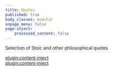 ```yaml
---
title: Quotes
published: true
body_classes: modular
onpage_menu: false
page-inject:
    processed_content: false
---
```


Selection of Stoic and other philosophical quotes
 
[plugin:content-inject](/modular-quotes/_marcus-17)  
[plugin:content-inject](/modular-quotes/_epictetus-first-say)  